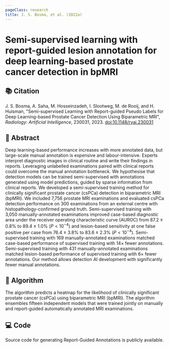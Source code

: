 ```yaml
---
pageClass: research
title: J. S. Bosma, et al. (2022a)
---
```

# Semi-supervised learning with report-guided lesion annotation for deep learning-based prostate cancer detection in bpMRI

## 📚 Citation
J. S. Bosma, A. Saha, M. Hosseinzadeh, I. Slootweg, M. de Rooij, and H. Huisman, "Semi-supervised Learning with Report-guided Pseudo Labels for Deep Learning-based Prostate Cancer Detection Using Biparametric MRI", _Radiology: Artificial Intelligence_, 230031, 2023. [doi:10.1148/ryai.230031](https://doi.org/10.1148/ryai.230031)

<ActionButton action="This paper is open access!" link="https://pubs.rsna.org/doi/10.1148/ryai.230031" />

## 📖 Abstract
Deep learning-based performance increases with more annotated data, but large-scale manual annotation is expensive and labour-intensive. Experts interpret diagnostic images in clinical routine and write their findings in reports. Leveraging unlabelled examinations paired with clinical reports could overcome the manual annotation bottleneck. We hypothesise that detection models can be trained semi-supervised with annotations generated using model predictions, guided by sparse information from clinical reports. We developed a semi-supervised training method for clinically significant prostate cancer (csPCa) detection in biparametric MRI (bpMRI). We included 7,756 prostate MRI examinations and evaluated csPCa detection performance on 300 examinations from an external centre with histopathology-confirmed ground truth. Semi-supervised training with 3,050 manually-annotated examinations improved case-based diagnostic area under the receiver operating characteristic curve (AUROC) from 87.2 ± 0.8% to 89.4 ± 1.0% ($P < 10^{−4}$) and lesion-based sensitivity at one false positive per case from 76.4 ± 3.8% to 83.6 ± 2.3% ($P < 10^{−4}$). Semi-supervised training with 169 manually-annotated examinations matched case-based performance of supervised training with 14× fewer annotations. Semi-supervised training with 431 manually-annotated examinations matched lesion-based performance of supervised training with 6× fewer annotations. Our method allows detection AI development with significantly fewer manual annotations. 

## 🤖 Algorithm
The algorithm predicts a heatmap for the likelihood of clinically significant prostate cancer (csPCa) using biparametric MRI (bpMRI). The algorithm ensembles fifteen independent models that were trained jointly on manually and report-guided automatically annotated MRI examinations. 
<ActionButton action="Algorithm" link="https://grand-challenge.org/algorithms/bpmri-cspca-detection-report-guided-annotations/" />

## 💻 Code
Source code for generating Report-Guided Annotations is publicly available.
<ActionButton action="Source" link="www.github.com/DIAGNijmegen/Report-Guided-Annotation" />
